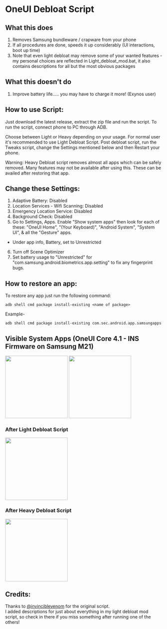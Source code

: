 # OneUI Debloat Script

## What this does

1. Removes Samsung bundleware / crapware from your phone
2. If all procedures are done, speeds it up considerably (UI interactions, boot up time)
3. Note that even light debloat may remove some of your wanted features - my personal choices are reflected in Light_debloat_mod.bat, it also contains descriptions for all but the most obvious packages

## What this doesn't do
1. Improve battery life..... you may have to charge it more! (Exynos user)

## How to use Script: 
Just download the latest release, extract the zip file and run the script. To run the script, connect phone to PC through ADB.

Choose between Light or Heavy depending on your usage. For normal user it's recommended to use Light Debloat Script. Post debloat script, run the Tweaks script, change the Settings mentioned below and then Restart your phone.

Warning: Heavy Debloat script removes almost all apps which can be safely removed. Many features may not be available after using this. These can be availed after restoring that app.

## Change these Settings:
1. Adaptive Battery: Disabled
2. Location Services - Wifi Scanning: Disabled
3. Emergency Location Service: Disabled
4. Background Check: Disabled
5. Go to Settings, Apps. Enable "Show system apps" then look for each of these:
"OneUI Home", "(Your Keyboard)", "Android System", "System UI", & all the "Gesture" apps.
- Under app info, Battery, set to Unrestricted
6. Turn off Scene Optimizer
7. Set battery usage to "Unrestricted" for "com.samsung.android.biometrics.app.setting" to fix any fingerprint bugs.

## How to restore an app:

To restore any app just run the following command:
~~~
adb shell cmd package install-existing <name of package>
~~~

Example- 
~~~
adb shell cmd package install-existing com.sec.android.app.samsungapps
~~~

## Visible System Apps (OneUI Core 4.1 - INS Firmware on Samsung M21)
<img src="1.jpg" width="200"/>  <img src="2.jpg" width="200"/>

### After Light Debloat Script
<img src="3.jpg" width="200"/>

### After Heavy Debloat Script
<img src="4.jpg" width="200"/>

## Credits:
Thanks to [@invinciblevenom](https://github.com/invinciblevenom) for the original script.\
I added descriptions for just about everything in my light debloat mod script, so check in there if you miss something after running one of the others!
